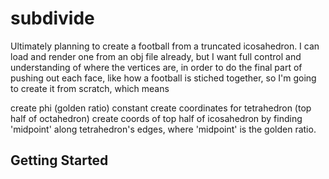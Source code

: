 # subdivide

Ultimately planning to create a football from a truncated icosahedron.
I can load and render one from an obj file already, but I want full control and understanding of where the 
vertices are, in order to do the final part of pushing out each face, like how a football is stiched
together, so I'm going to create it from scratch, which means

create phi (golden ratio) constant
create coordinates for tetrahedron (top half of octahedron)
create coords of top half of icosahedron by finding 'midpoint'
along tetrahedron's edges, where 'midpoint' is the golden ratio.

## Getting Started

